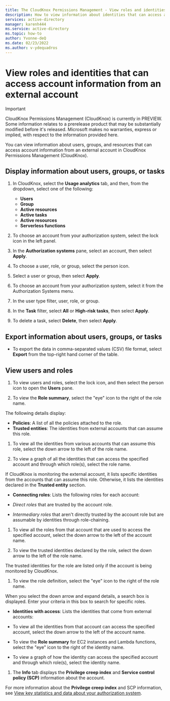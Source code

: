 ```yaml
---
title: The CloudKnox Permissions Management - View roles and identities that can access account information from an external account
description: How to view information about identities that can access accounts from an external account in CloudKnox Permissions Management.
services: active-directory
manager: karenh444
ms.service: active-directory
ms.topic: how-to
author: Yvonne-deQ
ms.date: 02/23/2022
ms.author: v-ydequadros
---
```


# View roles and identities that can access account information from an external account

> [!IMPORTANT]
> CloudKnox Permissions Management (CloudKnox) is currently in PREVIEW.
> Some information relates to a prerelease product that may be substantially modified before it's released. Microsoft makes no warranties, express or implied, with respect to the information provided here.

You can view information about users, groups, and resources that can access account information from an external account in CloudKnox Permissions Management (CloudKnox).

## Display information about users, groups, or tasks

1. In CloudKnox, select the **Usage analytics** tab, and then, from the dropdown, select one of the following:

   - **Users**
   - **Group**
   - **Active resources**
   - **Active tasks**
   - **Active resources**
   - **Serverless functions**

1. To choose an account from your authorization system, select the lock icon in the left panel.
1. In the **Authorization systems** pane, select an account, then select **Apply**.

1. To choose a user, role, or group, select the person icon. 
1. Select a user or group, then select **Apply**. 

2. To choose an account from your authorization system, select it from the Authorization Systems menu.
3. In the user type filter, user, role, or group.
4. In the **Task** filter, select **All** or **High-risk tasks**, then select **Apply**.
5. To delete a task, select **Delete**, then select **Apply**.


## Export information about users, groups, or tasks

- To export the data in comma-separated values (CSV) file format, select **Export** from the top-right hand corner of the table.

## View users and roles

1. To view users and roles, select the lock icon, and then select the person icon to open the **Users** pane.

1. To view the **Role summary**, select the "eye" icon to the right of the role name.

The following details display:

- **Policies**: A list of all the policies attached to the role.
- **Trusted entities**: The identities from external accounts that can assume this role.

1. To view all the identities from various accounts that can assume this role, select the down arrow to the left of the role name.

1. To view a graph of all the identities that can access the specified account and through which role(s), select the role name.


If CloudKnox is monitoring the external account, it lists specific identities from the accounts that can assume this role. Otherwise, it lists the identities declared in the **Trusted entity** section.

- **Connecting roles**: Lists the following roles for each account:

- *Direct roles* that are trusted by the account role.
- *Intermediary roles* that aren't directly trusted by the account role but are assumable by identities through role-chaining.

1. To view all the roles from that account that are used to access the specified account, select the down arrow to the left of the account name.

1. To view the trusted identities declared by the role, select the down arrow to the left of the role name.

The trusted identities for the role are listed only if the account is being monitored by CloudKnox.

1. To view the role definition, select the "eye" icon to the right of the role name.

When you select the down arrow and expand details, a search box is displayed. Enter your criteria in this box to search for specific roles.

- **Identities with access**: Lists the identities that come from external accounts:

- To view all the identities from that account can access the specified account, select the down arrow to the left of the account name.
- To view the **Role summary** for EC2 instances and Lambda functions, select the "eye" icon to the right of the identity name.
- To view a graph of how the identity can access the specified account and through which role(s), select the identity name.

1. The **Info** tab displays the **Privilege creep index** and **Service control policy (SCP)** information about the account.

For more information about the **Privilege creep index** and SCP information, see [View key statistics and data about your authorization system](cloudknox-ui-dashboard.md).
